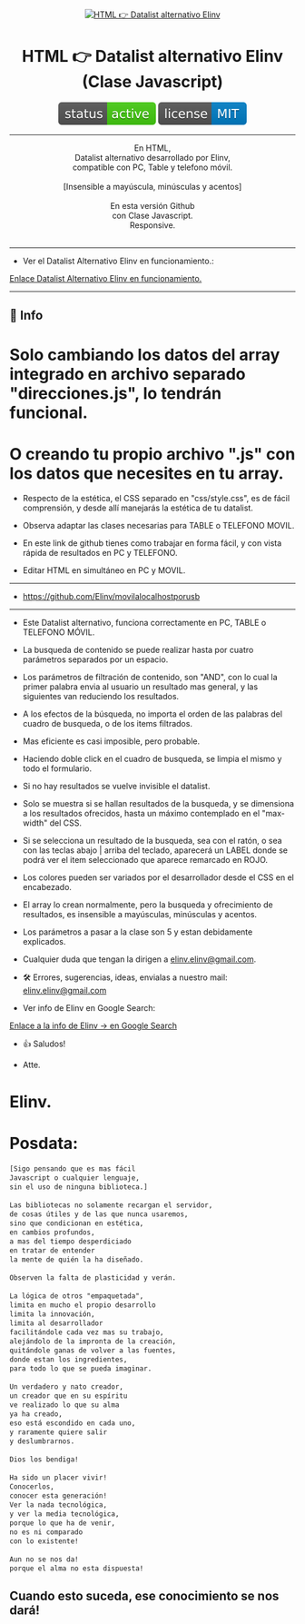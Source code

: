 <p align="center">
  <a href="" rel="noopener">
 <img width=400px height=400px src="logo.png" alt="HTML 👉 Datalist alternativo Elinv"></a>
</p>

<h1 align="center">HTML 👉 Datalist alternativo Elinv (Clase Javascript)</h1>

<div align="center">

[![Status](./status-active-success.svg)]()
[![License](./license-MIT-blue.svg)]()

</div>

---

<p align="center"> 
En HTML, <br>
Datalist alternativo desarrollado por Elinv, <br>
compatible con PC, Table y telefono móvil. <br><br>
[Insensible a mayúscula, minúsculas y acentos]<br><br>
En esta versión Github <br> 
con Clase Javascript.<br>
Responsive.<br>
    <br> 
</p>

---

- Ver el Datalist Alternativo Elinv en funcionamiento.: <br>
<a href="https://elinv.musica.ar/paciencia/telefBragadoClase/" target="_blank">
   Enlace Datalist Alternativo Elinv en funcionamiento.
</a>

---

## 📝 Info

# Solo cambiando los datos del array integrado en archivo separado "direcciones.js", lo tendrán funcional.
# O creando tu propio archivo ".js" con los datos que necesites en tu array.

- Respecto de la estética, el CSS separado en "css/style.css", es de fácil comprensión, y desde allí manejarás la estética de tu datalist.

- Observa adaptar las clases necesarias para TABLE o TELEFONO MOVIL. 

- En este link de github tienes como trabajar en forma fácil, y con vista rápida de resultados en PC y TELEFONO. 

- Editar HTML en simultáneo en PC y MOVIL.
- ----------------------------------------------
- https://github.com/Elinv/movilalocalhostporusb
- ----------------------------------------------

- Este Datalist alternativo, funciona correctamente en PC, TABLE o TELEFONO MÓVIL.

- La busqueda de contenido se puede realizar hasta por cuatro parámetros separados por un espacio.

- Los parámetros de filtración de contenido, son "AND", con lo cual la primer palabra envia al usuario un resultado mas general, y las siguientes van reduciendo los resultados.

- A los efectos de la búsqueda, no importa el orden de las palabras del cuadro de busqueda, o de los items filtrados. 

- Mas eficiente es casi imposible, pero probable.

- Haciendo doble click en el cuadro de busqueda, se limpia el mismo y todo el formulario.

- Si no hay resultados se vuelve invisible el datalist.

- Solo se muestra si se hallan resultados de la busqueda, y se dimensiona a los resultados ofrecidos, hasta un máximo contemplado en el "max-width" del CSS.

- Si se selecciona un resultado de la busqueda, sea con el ratón, o sea con las teclas abajo | arriba del teclado, aparecerá un LABEL donde se podrá ver el item seleccionado que aparece remarcado en ROJO.

- Los colores pueden ser variados por el desarrollador desde el CSS en el encabezado.

- El array lo crean normalmente, pero la busqueda y ofrecimiento de resultados, es insensible a mayúsculas, minúsculas y acentos.

- Los parámetros a pasar a la clase son 5 y estan debidamente explicados.

- Cualquier duda que tengan la dirigen a elinv.elinv@gmail.com.

-  🛠️ Errores, sugerencias, ideas, envialas a nuestro mail: <elinv.elinv@gmail.com>

- Ver info de Elinv en Google Search: <br>
<a href="https://www.google.com.ar/search?q=elinv">
   Enlace a la info de Elinv  -> en Google Search
</a>


- 👍 Saludos!

- Atte.

# Elinv.

# Posdata: 
```
[Sigo pensando que es mas fácil 
Javascript o cualquier lenguaje, 
sin el uso de ninguna biblioteca.]

Las bibliotecas no solamente recargan el servidor, 
de cosas útiles y de las que nunca usaremos, 
sino que condicionan en estética, 
en cambios profundos, 
a mas del tiempo desperdiciado 
en tratar de entender 
la mente de quién la ha diseñado.

Observen la falta de plasticidad y verán.

La lógica de otros "empaquetada", 
limita en mucho el propio desarrollo 
limita la innovación, 
limita al desarrollador 
facilitándole cada vez mas su trabajo, 
alejándolo de la impronta de la creación,
quitándole ganas de volver a las fuentes, 
donde estan los ingredientes, 
para todo lo que se pueda imaginar.

Un verdadero y nato creador, 
un creador que en su espíritu 
ve realizado lo que su alma 
ya ha creado, 
eso está escondido en cada uno, 
y raramente quiere salir
y deslumbrarnos.

Dios los bendiga!

Ha sido un placer vivir!
Conocerlos,
conocer esta generación!
Ver la nada tecnológica, 
y ver la media tecnológica, 
porque lo que ha de venir, 
no es ni comparado 
con lo existente!

Aun no se nos da!
porque el alma no esta dispuesta!
```
Cuando esto suceda, 
ese conocimiento se nos dará!
---



